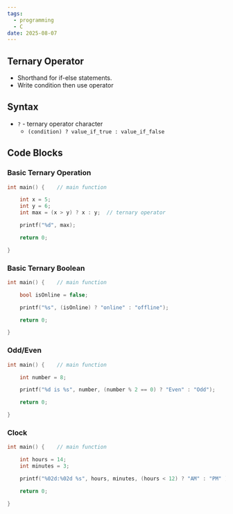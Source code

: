 ```yaml
---
tags:
  - programming
  - C
date: 2025-08-07
---
```

## Ternary Operator

- Shorthand for if-else statements.
- Write condition then use operator
## Syntax

- `?` - ternary operator character
	- `(condition) ? value_if_true : value_if_false`
## Code Blocks

### Basic Ternary Operation

```c
int main() {    // main function

    int x = 5;
    int y = 6;
    int max = (x > y) ? x : y;  // ternary operator

    printf("%d", max);

    return 0;

}
```
### Basic Ternary Boolean

```c
int main() {    // main function

    bool isOnline = false;

    printf("%s", (isOnline) ? "online" : "offline");

    return 0;

}
```
### Odd/Even

```c
int main() {    // main function

    int number = 8;

    printf("%d is %s", number, (number % 2 == 0) ? "Even" : "Odd");

    return 0;

}
```
### Clock

```c
int main() {    // main function

    int hours = 14;
    int minutes = 3;

    printf("%02d:%02d %s", hours, minutes, (hours < 12) ? "AM" : "PM" );

    return 0;

}
```
